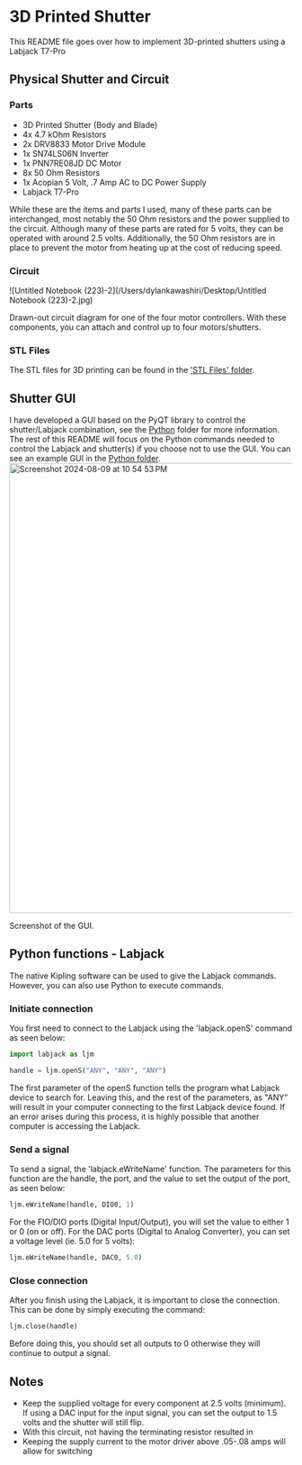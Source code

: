 # 3D Printed Shutter
This README file goes over how to implement 3D-printed shutters using a Labjack T7-Pro

## Physical Shutter and Circuit
### Parts
- 3D Printed Shutter (Body and Blade)
- 4x 4.7 kOhm Resistors
- 2x DRV8833 Motor Drive Module
- 1x SN74LS06N Inverter
- 1x PNN7RE08JD DC Motor
- 8x 50 Ohm Resistors
- 1x Acopian 5 Volt, .7 Amp AC to DC Power Supply
- Labjack T7-Pro

While these are the items and parts I used, many of these parts can be interchanged, most notably the 50 Ohm resistors and the power supplied to the circuit. Although many of these parts are rated for 5 volts, they can be operated with around 2.5 volts. Additionally, the 50 Ohm resistors are in place to prevent the motor from heating up at the cost of reducing speed. 

### Circuit

![Untitled Notebook (223)-2](/Users/dylankawashiri/Desktop/Untitled Notebook (223)-2.jpg)

Drawn-out circuit diagram for one of the four motor controllers. With these components, you can attach and control up to four motors/shutters.

### STL Files

The STL files for 3D printing can be found in the ['STL Files' folder](https://github.com/dylankawashiri/hudsonlab/tree/main/3D%20Printed%20Shutter/STL%20Files).

## Shutter GUI
I have developed a GUI based on the PyQT library to control the shutter/Labjack combination, see the [Python](https://github.com/dylankawashiri/hudsonlab/tree/main/3D%20Printed%20Shutter/Python) folder for more information. The rest of this README will focus on the Python commands needed to control the Labjack and shutter(s) if you choose not to use the GUI. You can see an example GUI in the [Python folder](https://github.com/dylankawashiri/hudsonlab/tree/main/3D%20Printed%20Shutter/Python).
<img width="799" alt="Screenshot 2024-08-09 at 10 54 53 PM" src="https://github.com/user-attachments/assets/fee356b1-9b60-4a15-a8da-b6067b0a1cb4">

Screenshot of the GUI. 

## Python functions - Labjack
The native Kipling software can be used to give the Labjack commands. However, you can also use Python to execute commands. 

### Initiate connection
You first need to connect to the Labjack using the 'labjack.openS' command as seen below:

```python
import labjack as ljm

handle = ljm.openS("ANY", "ANY", "ANY")
```
The first parameter of the openS function tells the program what Labjack device to search for. Leaving this, and the rest of the parameters, as "ANY" will result in your computer connecting to the first Labjack device found. If an error arises during this process, it is highly possible that another computer is accessing the Labjack. 

### Send a signal

To send a signal, the 'labjack.eWriteName' function. The parameters for this function are the handle, the port, and the value to set the output of the port, as seen below:

```python
ljm.eWriteName(handle, DIO0, 1)
```

For the FIO/DIO ports (Digital Input/Output), you will set the value to either 1 or 0 (on or off). For the DAC ports (Digital to Analog Converter), you can set a voltage level (ie. 5.0 for 5 volts):

```python
ljm.eWriteName(handle, DAC0, 5.0)
```

### Close connection

After you finish using the Labjack, it is important to close the connection. This can be done by simply executing the command:

```python
ljm.close(handle)
```
Before doing this, you should set all outputs to 0 otherwise they will continue to output a signal. 



## Notes
- Keep the supplied voltage for every component at 2.5 volts (minimum). If using a DAC input for the input signal, you can set the output to 1.5 volts and the shutter will still flip. 
- With this circuit, not having the terminating resistor resulted in 
- Keeping the supply current to the motor driver above .05-.08 amps will allow for switching
